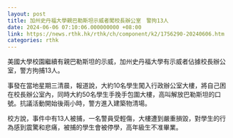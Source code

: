 ```yaml
---
layout: post
title: 加州史丹福大學親巴勒斯坦示威者闖校長辦公室　警拘13人
date: 2024-06-06 07:10:06.000000000 +08:00
link: https://news.rthk.hk/rthk/ch/component/k2/1756290-20240606.htm
categories: rthk
---
```


美國大學校園繼續有親巴勒斯坦的示威，加州史丹福大學有示威者佔據校長辦公室，警方拘捕13人。

事發在當地星期三清晨，報道說，大約10名學生闖入行政辦公室大樓，將自己困在校長辦公室內，同時大約50名學生手挽手包圍大樓，高叫解放巴勒斯坦的口號。抗議活動開始後兩小時，警方進入建築物清場。

校方說，事件中有13人被捕，一名警員受輕傷，大樓遭到嚴重損毀，對學生的行為感到震驚和悲痛，被捕的學生會被停學，高年級生不准畢業。
